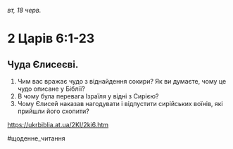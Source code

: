 
_вт, 18 черв._

# 2 Царів 6:1-23

## Чуда Єлисеєві.
1. Чим вас вражає чудо з віднайдення сокири? Як ви думаєте, чому це чудо описане у Біблії?
2. В чому була перевага Ізраїля у відні з Сирією?
3. Чому Єлисей наказав нагодувати і відпустити сирійських воїнів, які прийшли його схопити?

https://ukrbiblia.at.ua/2KI/2ki6.htm 

#щоденне_читання
